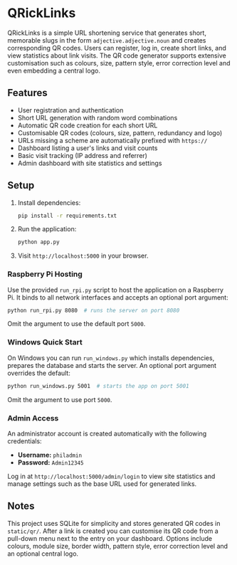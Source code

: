 # QRickLinks

QRickLinks is a simple URL shortening service that generates short, memorable slugs in the form `adjective.adjective.noun` and creates corresponding QR codes. Users can register, log in, create short links, and view statistics about link visits. The QR code generator supports extensive customisation such as colours, size, pattern style, error correction level and even embedding a central logo.

## Features

- User registration and authentication
- Short URL generation with random word combinations
- Automatic QR code creation for each short URL
- Customisable QR codes (colours, size, pattern, redundancy and logo)
- URLs missing a scheme are automatically prefixed with `https://`
- Dashboard listing a user's links and visit counts
- Basic visit tracking (IP address and referrer)
- Admin dashboard with site statistics and settings

## Setup

1. Install dependencies:
   ```bash
   pip install -r requirements.txt
   ```
2. Run the application:
   ```bash
   python app.py
   ```
3. Visit `http://localhost:5000` in your browser.

### Raspberry Pi Hosting

Use the provided `run_rpi.py` script to host the application on a Raspberry Pi.
It binds to all network interfaces and accepts an optional port argument:

```bash
python run_rpi.py 8080  # runs the server on port 8080
```

Omit the argument to use the default port `5000`.

### Windows Quick Start

On Windows you can run `run_windows.py` which installs dependencies, prepares
the database and starts the server. An optional port argument overrides the
default:

```bash
python run_windows.py 5001  # starts the app on port 5001
```

Omit the argument to use port `5000`.

### Admin Access

An administrator account is created automatically with the following credentials:

* **Username:** `philadmin`
* **Password:** `Admin12345`

Log in at `http://localhost:5000/admin/login` to view site statistics and manage settings such as the base URL used for generated links.

## Notes

This project uses SQLite for simplicity and stores generated QR codes in `static/qr/`.
After a link is created you can customise its QR code from a pull-down menu next to the entry on your dashboard. Options include colours, module size, border width, pattern style, error correction level and an optional central logo.
